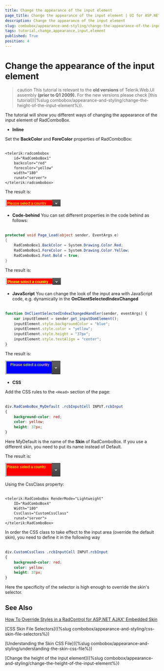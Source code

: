 ```yaml
---
title: Change the appearance of the input element
page_title: Change the appearance of the input element | UI for ASP.NET AJAX Documentation
description: Change the appearance of the input element
slug: combobox/appearance-and-styling/change-the-appearance-of-the-input-element
tags: tutorial,change,appearance,input,element
published: True
position: 4
---
```


# Change the appearance of the input element

>caution This tutorial is relevant to the **old versions** of Telerik.Web.UI assembly **(prior to Q1 2009).** For the new versions please check [this tutorial]({%slug combobox/appearance-and-styling/change-the-height-of-the-input-element%}).
>

The tutorial will show you different ways of changing the appearance of the input element of RadComboBox.

*  **Inline**

Set the **BackColor** and **ForeColor** properties of RadComboBox:

````ASPNET

<telerik:radcombobox 
	id="RadComboBox1" 
	backcolor="red" 
	forecolor="yellow" 
	width="180"
	runat="server">
</telerik:radcombobox>

```` 

The result is:

![ComboBox Input1](images/combobox_input1.png)

* **Code-behind** You can set different properties in the code behind as follows:

````C#

protected void Page_Load(object sender, EventArgs e)
{    
	RadComboBox1.BackColor = System.Drawing.Color.Red;    
	RadComboBox1.ForeColor = System.Drawing.Color.Yellow;    
	RadComboBox1.Font.Bold = true;
}

````

The result is:

![ComboBox Input2](images/combobox_input2.png)

* **JavaScript** You can change the look of the input area with JavaScript code, e.g. dynamically in the **OnClientSelectedIndexChanged**

````JavaScript

function OnClientSelectedIndexChangedHandler(sender, eventArgs) {
	var inputElement = sender.get_inputDomElement();
	inputElement.style.backgroundColor = "blue";
	inputElement.style.color = "yellow";
	inputElement.style.height = "37px";
	inputElement.style.textAlign = "center";
}

````

The result is:

![ComboBox Input3](images/combobox_input3.png)

* **CSS**

Add the CSS rules to the `<Head>` section of the page:

````CSS

div.RadComboBox_MyDefault .rcbInputCell INPUT.rcbInput
{
	background-color: red;
	color: yellow;
	height: 37px;
}

````

Here MyDefault is the name of the **Skin** of RadComboBox. If you use a different skin, you need to put its name instead of Default.

The result is:

![ComboBox Input4](images/combobox_input4.png)

Using the CssClass property:

````ASPNET

<telerik:RadComboBox RenderMode="Lightweight" 
	ID="RadComboBox4" 
	Width="180" 
	CssClass="CustomCssClass" 
	runat="server">
</telerik:RadComboBox>

````

In order the CSS class to take effect to the input area (override the default skin), you need to define it in the following way

````CSS

div.CustomCssClass .rcbInputCell INPUT.rcbInput
{    
	background-color: red;       
	color: yellow;    
	height: 37px;    
}

````

Here the specificity of the selector is high enough to override the skin's selector.

## See Also

[How To Override Styles in a RadControl for ASP.NET AJAX' Embedded Skin](http://blogs.telerik.com/Server-Error.aspx?aspxerrorpath=/DimoDimov/Posts/08-06-17/How_To_Override_Styles_in_a_RadControl_for_ASP_NET_AJAX_Embedded_Skin.aspx)

[CSS Skin File Selectors]({%slug combobox/appearance-and-styling/css-skin-file-selectors%})

[Understanding the Skin CSS File]({%slug combobox/appearance-and-styling/understanding-the-skin-css-file%})

[Change the height of the input element]({%slug combobox/appearance-and-styling/change-the-height-of-the-input-element%}) 

